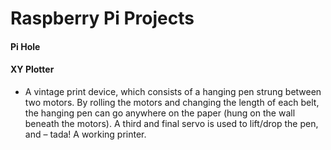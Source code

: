 # Raspberry Pi Projects

#### Pi Hole

#### XY Plotter
- A vintage print device, which consists of a hanging pen strung between two motors. By rolling the motors and changing the length of each belt, the hanging pen can go anywhere on the paper (hung on the wall beneath the motors). A third and final servo is used to lift/drop the pen, and – tada! A working printer.
